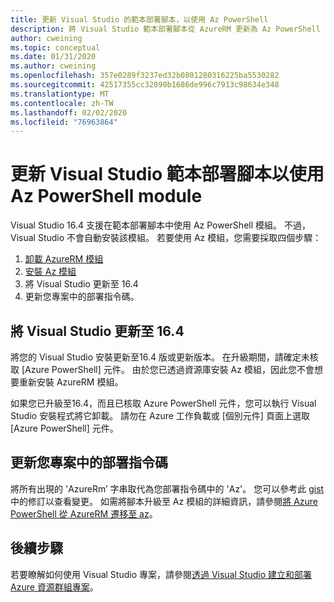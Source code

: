 ```yaml
---
title: 更新 Visual Studio 的範本部署腳本，以使用 Az PowerShell
description: 將 Visual Studio 範本部署腳本從 AzureRM 更新為 Az PowerShell
author: cweining
ms.topic: conceptual
ms.date: 01/31/2020
ms.author: cweining
ms.openlocfilehash: 357e0289f3237ed32b0801280316225ba5530282
ms.sourcegitcommit: 42517355cc32890b1686de996c7913c98634e348
ms.translationtype: MT
ms.contentlocale: zh-TW
ms.lasthandoff: 02/02/2020
ms.locfileid: "76963864"
---
```

# <a name="update-visual-studio-template-deployment-script-to-use-az-powershell-module"></a>更新 Visual Studio 範本部署腳本以使用 Az PowerShell module

Visual Studio 16.4 支援在範本部署腳本中使用 Az PowerShell 模組。 不過，Visual Studio 不會自動安裝該模組。 若要使用 Az 模組，您需要採取四個步驟：

1. [卸載 AzureRM 模組](/powershell/azure/uninstall-az-ps#uninstall-the-azurerm-module)
1. [安裝 Az 模組](/powershell/azure/install-az-ps)
1. 將 Visual Studio 更新至 16.4
1. 更新您專案中的部署指令碼。

## <a name="update-visual-studio-to-164"></a>將 Visual Studio 更新至 16.4

將您的 Visual Studio 安裝更新至16.4 版或更新版本。 在升級期間，請確定未核取 [Azure PowerShell] 元件。 由於您已透過資源庫安裝 Az 模組，因此您不會想要重新安裝 AzureRM 模組。

如果您已升級至16.4，而且已核取 Azure PowerShell 元件，您可以執行 Visual Studio 安裝程式將它卸載。 請勿在 Azure 工作負載或 [個別元件] 頁面上選取 [Azure PowerShell] 元件。

## <a name="update-the-deployment-script-in-your-project"></a>更新您專案中的部署指令碼

將所有出現的 'AzureRm’ 字串取代為您部署指令碼中的 'Az'。 您可以參考此 [gist](https://gist.github.com/cweining/d2da2479418ea403499c4306dcf4f619) 中的修訂以查看變更。 如需將腳本升級至 Az 模組的詳細資訊，請參閱[將 Azure PowerShell 從 AzureRM 遷移至 az](/powershell/azure/migrate-from-azurerm-to-az)。

## <a name="next-steps"></a>後續步驟

若要瞭解如何使用 Visual Studio 專案，請參閱[透過 Visual Studio 建立和部署 Azure 資源群組專案](create-visual-studio-deployment-project.md)。
